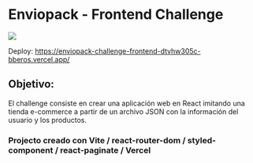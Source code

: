 
# Enviopack - Frontend Challenge
![](https://www.enviopack.com/img/general/logo-black.png)

Deploy: https://enviopack-challenge-frontend-dtvhw305c-bberos.vercel.app/

## Objetivo: 
El challenge consiste en crear una aplicación web en React imitando una tienda e-commerce a partir de un archivo JSON con la información del usuario y los productos.

### Projecto creado con Vite / react-router-dom / styled-component / react-paginate / Vercel
